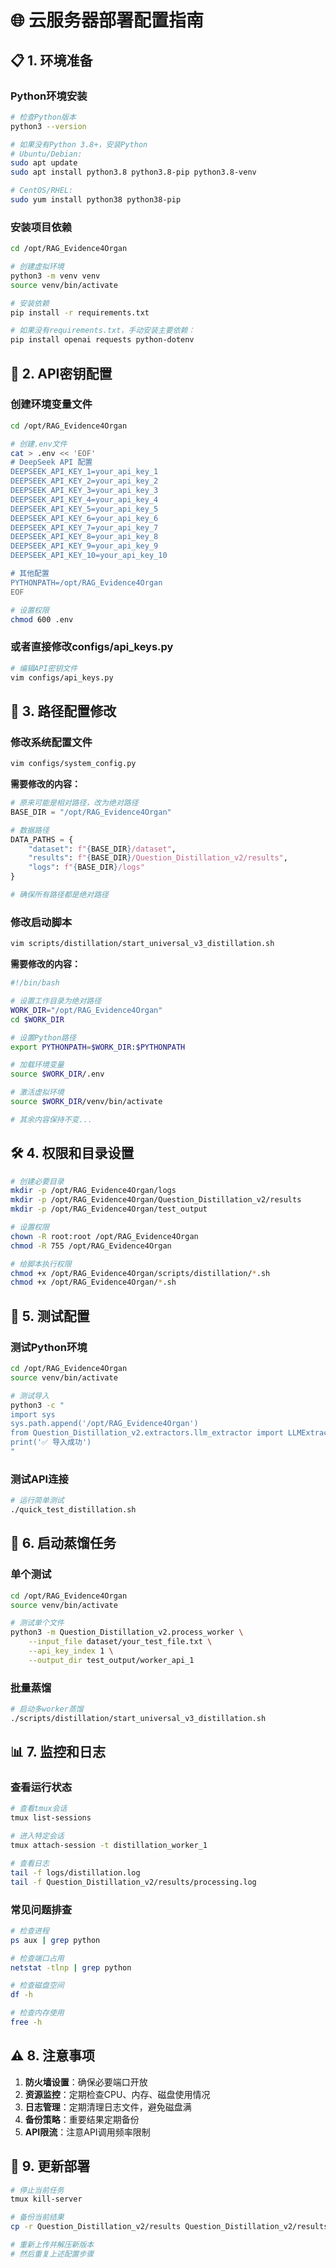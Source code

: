 # 🌐 云服务器部署配置指南

## 📋 **1. 环境准备**

### Python环境安装
```bash
# 检查Python版本
python3 --version

# 如果没有Python 3.8+，安装Python
# Ubuntu/Debian:
sudo apt update
sudo apt install python3.8 python3.8-pip python3.8-venv

# CentOS/RHEL:
sudo yum install python38 python38-pip
```

### 安装项目依赖
```bash
cd /opt/RAG_Evidence4Organ

# 创建虚拟环境
python3 -m venv venv
source venv/bin/activate

# 安装依赖
pip install -r requirements.txt

# 如果没有requirements.txt，手动安装主要依赖：
pip install openai requests python-dotenv
```

## 🔑 **2. API密钥配置**

### 创建环境变量文件
```bash
cd /opt/RAG_Evidence4Organ

# 创建.env文件
cat > .env << 'EOF'
# DeepSeek API 配置
DEEPSEEK_API_KEY_1=your_api_key_1
DEEPSEEK_API_KEY_2=your_api_key_2
DEEPSEEK_API_KEY_3=your_api_key_3
DEEPSEEK_API_KEY_4=your_api_key_4
DEEPSEEK_API_KEY_5=your_api_key_5
DEEPSEEK_API_KEY_6=your_api_key_6
DEEPSEEK_API_KEY_7=your_api_key_7
DEEPSEEK_API_KEY_8=your_api_key_8
DEEPSEEK_API_KEY_9=your_api_key_9
DEEPSEEK_API_KEY_10=your_api_key_10

# 其他配置
PYTHONPATH=/opt/RAG_Evidence4Organ
EOF

# 设置权限
chmod 600 .env
```

### 或者直接修改configs/api_keys.py
```bash
# 编辑API密钥文件
vim configs/api_keys.py
```

## 📂 **3. 路径配置修改**

### 修改系统配置文件
```bash
vim configs/system_config.py
```

**需要修改的内容：**
```python
# 原来可能是相对路径，改为绝对路径
BASE_DIR = "/opt/RAG_Evidence4Organ"

# 数据路径
DATA_PATHS = {
    "dataset": f"{BASE_DIR}/dataset",
    "results": f"{BASE_DIR}/Question_Distillation_v2/results",
    "logs": f"{BASE_DIR}/logs"
}

# 确保所有路径都是绝对路径
```

### 修改启动脚本
```bash
vim scripts/distillation/start_universal_v3_distillation.sh
```

**需要修改的内容：**
```bash
#!/bin/bash

# 设置工作目录为绝对路径
WORK_DIR="/opt/RAG_Evidence4Organ"
cd $WORK_DIR

# 设置Python路径
export PYTHONPATH=$WORK_DIR:$PYTHONPATH

# 加载环境变量
source $WORK_DIR/.env

# 激活虚拟环境
source $WORK_DIR/venv/bin/activate

# 其余内容保持不变...
```

## 🛠️ **4. 权限和目录设置**

```bash
# 创建必要目录
mkdir -p /opt/RAG_Evidence4Organ/logs
mkdir -p /opt/RAG_Evidence4Organ/Question_Distillation_v2/results
mkdir -p /opt/RAG_Evidence4Organ/test_output

# 设置权限
chown -R root:root /opt/RAG_Evidence4Organ
chmod -R 755 /opt/RAG_Evidence4Organ

# 给脚本执行权限
chmod +x /opt/RAG_Evidence4Organ/scripts/distillation/*.sh
chmod +x /opt/RAG_Evidence4Organ/*.sh
```

## 🧪 **5. 测试配置**

### 测试Python环境
```bash
cd /opt/RAG_Evidence4Organ
source venv/bin/activate

# 测试导入
python3 -c "
import sys
sys.path.append('/opt/RAG_Evidence4Organ')
from Question_Distillation_v2.extractors.llm_extractor import LLMExtractor
print('✅ 导入成功')
"
```

### 测试API连接
```bash
# 运行简单测试
./quick_test_distillation.sh
```

## 🚀 **6. 启动蒸馏任务**

### 单个测试
```bash
cd /opt/RAG_Evidence4Organ
source venv/bin/activate

# 测试单个文件
python3 -m Question_Distillation_v2.process_worker \
    --input_file dataset/your_test_file.txt \
    --api_key_index 1 \
    --output_dir test_output/worker_api_1
```

### 批量蒸馏
```bash
# 启动多worker蒸馏
./scripts/distillation/start_universal_v3_distillation.sh
```

## 📊 **7. 监控和日志**

### 查看运行状态
```bash
# 查看tmux会话
tmux list-sessions

# 进入特定会话
tmux attach-session -t distillation_worker_1

# 查看日志
tail -f logs/distillation.log
tail -f Question_Distillation_v2/results/processing.log
```

### 常见问题排查
```bash
# 检查进程
ps aux | grep python

# 检查端口占用
netstat -tlnp | grep python

# 检查磁盘空间
df -h

# 检查内存使用
free -h
```

## ⚠️ **8. 注意事项**

1. **防火墙设置**：确保必要端口开放
2. **资源监控**：定期检查CPU、内存、磁盘使用情况
3. **日志管理**：定期清理日志文件，避免磁盘满
4. **备份策略**：重要结果定期备份
5. **API限流**：注意API调用频率限制

## 🔄 **9. 更新部署**

```bash
# 停止当前任务
tmux kill-server

# 备份当前结果
cp -r Question_Distillation_v2/results Question_Distillation_v2/results_backup_$(date +%Y%m%d)

# 重新上传并解压新版本
# 然后重复上述配置步骤
``` 